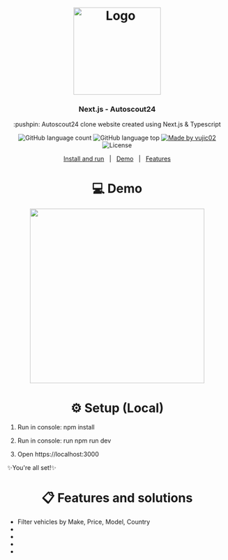 <h1 align="center">
    <img src="https://www.autoscout24.nl/cms-content-assets/1tkbXrmTEPPaTFel6UxtLr-c0eb4849caa00accfa44b32e8da0a2ff-AutoScout24_primary_solid.png"
    width="200px"
    alt="Logo" />
</h1>


<h3 align="center">
  Next.js - Autoscout24 
</h3>


<p align="center">
  :pushpin: Autoscout24 clone website created using Next.js &amp; Typescript
</p>

<p align="center">
  <img alt="GitHub language count" src="https://img.shields.io/github/languages/count/vujic02/autoscout24-clone.svg?color=yellow">

  <img alt="GitHub language top" src="https://img.shields.io/github/languages/top/vujic02/autoscout24-clone?color=yellow">

  <a href="https://www.nikolavujic.com/">
    <img alt="Made by vujic02" src="https://img.shields.io/badge/made%20by-vujic02-yellow">
  </a>

  <img alt="License" src="https://img.shields.io/badge/license-MIT-yellow">
</p>

<p align="center">
  <a href="#setup">Install and run</a>&nbsp;&nbsp;&nbsp;|&nbsp;&nbsp;&nbsp;<a href="#demo">Demo</a>&nbsp;&nbsp;&nbsp;|&nbsp;&nbsp;&nbsp;<a href="#features">Features</a>
</p>

<h1 align="center" id="demo">💻 Demo</h1>

<div width="100%" align="center">
<img src="DEMO IMAGE LINK GOES HERE / GIF" height="400px" align="center" />
</div>

<h1 align="center" id="setup"> ⚙️ Setup (Local)</h1>

1. Run in console: npm install

2. Run in console: run npm run dev

3. Open https://localhost:3000

✨You're all set!✨

<h1 align="center" id="features"> 📋 Features and solutions</h1>

- Filter vehicles by Make, Price, Model, Country
- 
- 
- 
- 
